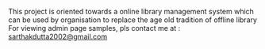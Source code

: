 This project is oriented towards a online library management system which can be used by organisation to replace the age old tradition of offline library
For viewing admin page samples, pls contact me at : sarthakdutta2002@gmail.com
